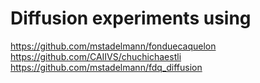 # Diffusion experiments using 

https://github.com/mstadelmann/fonduecaquelon
https://github.com/CAIIVS/chuchichaestli
https://github.com/mstadelmann/fdq_diffusion